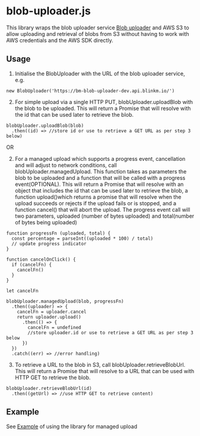 # blob-uploader.js

This library wraps the blob uploader service [Blob uploader](https://github.com/blinkmobile/blob-uploader) and AWS S3 to allow uploading and retrieval of blobs from S3 without having to work with AWS credentials and the AWS SDK directly.

## Usage
1.  Initialise the BlobUploader with the URL of the blob uploader service, e.g. 
```
new BlobUploader('https://bm-blob-uploader-dev.api.blinkm.io/')
```
2.  For simple upload via a single HTTP PUT, blobUploader.uploadBlob with the blob to be uploaded. This will return a Promise that will resolve with the id that can be used later to retrieve the blob.
```
blobUploader.uploadBlob(blob)
  .then((id) => //store id or use to retrieve a GET URL as per step 3 below)
```
OR

2.  For a managed upload which supports a progress event, cancellation and will adjust to network conditions, call blobUploader.managedUpload. This function takes as parameters the blob to be uploaded and a function that will be called with a progress event(OPTIONAL). This will return a Promise that will resolve with an object that includes the id that can be used later to retrieve the blob, a function upload()which returns a promise that will resolve when the upload succeeds or rejects if the upload fails or is stopped, and a function cancel() that will abort the upload. The progress event call will two parameters, uploaded (number of bytes uploaded) and total(number of bytes being uploaded) 
```
function progressFn (uploaded, total) {
  const percentage = parseInt((uploaded * 100) / total)
  // update progress indicator
}

function cancelOnClick() {
  if (cancelFn) {
    cancelFn()
  }
}

let cancelFn

blobUploader.managedUpload(blob, progressFn)
  .then((uploader) => {
    cancelFn = uploader.cancel
    return uploader.upload()
      .then(() => {
        cancelFn = undefined
        //store uploader.id or use to retrieve a GET URL as per step 3 below
      })
  })
  .catch((err) => //error handling)
```

3.  To retrieve a URL to the blob in S3, call blobUploader.retrieveBlobUrl. This will return a Promise that will resolve to a URL that can be used with HTTP GET to retrieve the blob.
```
blobUploader.retrieveBlobUrl(id)
  .then((getUrl) => //use HTTP GET to retrieve content)
```

## Example
See [Example](../example/index.html) of using the library for managed upload 
